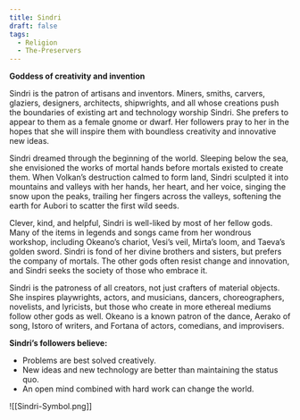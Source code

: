 ```yaml
---
title: Sindri
draft: false
tags:
  - Religion
  - The-Preservers
---
```


**Goddess of creativity and invention**

Sindri is the patron of artisans and inventors. Miners, smiths, carvers, glaziers, designers, architects, shipwrights, and all whose creations push the boundaries of existing art and technology worship Sindri. She prefers to appear to them as a female gnome or dwarf. Her followers pray to her in the hopes that she will inspire them with boundless creativity and innovative new ideas.

Sindri dreamed through the beginning of the world. Sleeping below the sea, she envisioned the works of mortal hands before mortals existed to create them. When Volkan’s destruction calmed to form land, Sindri sculpted it into mountains and valleys with her hands, her heart, and her voice, singing the snow upon the peaks, trailing her fingers across the valleys, softening the earth for Aubori to scatter the first wild seeds.

Clever, kind, and helpful, Sindri is well-liked by most of her fellow gods. Many of the items in legends and songs came from her wondrous workshop, including Okeano’s chariot, Vesi’s veil, Mirta’s loom, and Taeva’s golden sword. Sindri is fond of her divine brothers and sisters, but prefers the company of mortals. The other gods often resist change and innovation, and Sindri seeks the society of those who embrace it.

Sindri is the patroness of all creators, not just crafters of material objects. She inspires playwrights, actors, and musicians, dancers, choreographers, novelists, and lyricists, but those who create in more ethereal mediums follow other gods as well. Okeano is a known patron of the dance, Aerako of song, Istoro of writers, and Fortana of actors, comedians, and improvisers.

**Sindri’s followers believe:**

- Problems are best solved creatively.
- New ideas and new technology are better than maintaining the status quo.
- An open mind combined with hard work can change the world.

![[Sindri-Symbol.png]]
